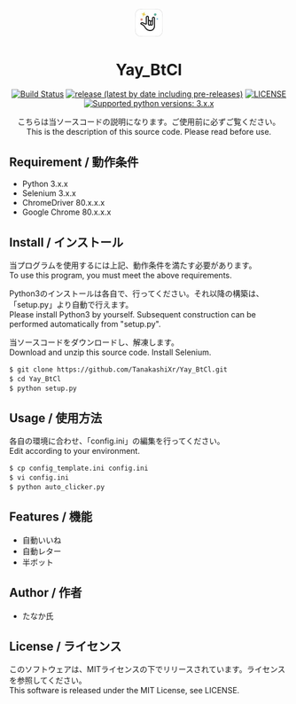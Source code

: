 <p align="center">
   <a href="https://yay.space/">
      <img src="Yay-logo.jpg" width="10%" alt="Yay_BtCl" />
   </a>
  <h1 align="center">Yay_BtCl</h1>
</p>

<p align="center">
      <a href="https://travis-ci.com/TanakashiXr/Yay_BtCl"><img alt="Build Status" src="https://travis-ci.com/TanakashiXr/Yay_BtCl.svg?token=hQziw2chDyu4Ysu1ptd9&branch=master" /></a>
      <a href="https://github.com/TanakashiXr/Yay_BtCl"><img alt="release (latest by date including pre-releases)" src="https://img.shields.io/github/v/release/TanakashiXr/Yay_BtCl?include_prereleases" /></a>
      <a href="https://github.com/TanakashiXr/Yay_BtCl/blob/master/LICENSE"><img alt="LICENSE" src="https://img.shields.io/badge/License-MIT%20License-blue.svg" /></a>
      <a href="https://www.python.org/downloads/"><img alt="Supported python versions: 3.x.x" src="https://img.shields.io/badge/Python-3.x.x-green.svg" /></a>
</p>

<p align="center">
こちらは当ソースコードの説明になります。ご使用前に必ずご覧ください。<br>
This is the description of this source code. Please read before use.
</p>

## Requirement / 動作条件

* Python 3.x.x
* Selenium 3.x.x
* ChromeDriver 80.x.x.x
* Google Chrome 80.x.x.x

## Install / インストール

当プログラムを使用するには上記、動作条件を満たす必要があります。  
To use this program, you must meet the above requirements.

Python3のインストールは各自で、行ってください。それ以降の構築は、「setup.py」より自動で行えます。  
Please install Python3 by yourself. Subsequent construction can be performed automatically from "setup.py".

当ソースコードをダウンロードし、解凍します。  
Download and unzip this source code.
Install Selenium.
```sh
$ git clone https://github.com/TanakashiXr/Yay_BtCl.git
$ cd Yay_BtCl
$ python setup.py
```

## Usage / 使用方法

各自の環境に合わせ、「config.ini」の編集を行ってください。  
Edit according to your environment.
```sh
$ cp config_template.ini config.ini
$ vi config.ini
$ python auto_clicker.py
```

## Features / 機能

* 自動いいね
* 自動レター
* 半ボット

## Author / 作者

* たなか氏

## License / ライセンス

このソフトウェアは、MITライセンスの下でリリースされています。ライセンスを参照してください。  
This software is released under the MIT License, see LICENSE.
